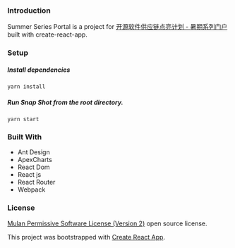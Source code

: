 ### Introduction
Summer Series Portal is a project for [开源软件供应链点亮计划 - 暑期系列门户](https://summer.iscas.ac.cn) built with create-react-app.

### Setup
##### Install dependencies

`yarn install`

##### Run Snap Shot from the root directory.

`yarn start`

### Built With

- Ant Design
- ApexCharts
- React Dom
- React js
- React Router
- Webpack

### License
[Mulan Permissive Software License (Version 2)](http://license.coscl.org.cn/MulanPSL2) open source license.

This project was bootstrapped with [Create React App](https://github.com/facebook/create-react-app).
